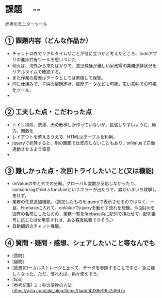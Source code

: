# 課題　 --
進捗のモニターツール


## ① 課題内容（どんな作品か）

- チャット以外でリアルタイムなことが役に立つかと考えたところ、todoアプリの進捗共有ツールを思いついた
- 例えば、海外から来たばかりで、意思疎通が難しい家政婦の業務進捗状況をリアルタイムで確認する。
- また作業の履歴はデータとしては累積して保管。
- 同じ仕組みで、子供の宿題進捗、履歴データなども可能。広い意味での可視化ツール。
- 

## ② 工夫した点・こだわった点

- トイレ掃除、洗濯、犬の散歩しか作っていないが、拡張しやすいように、極力、関数化
- レイアウトを整えるうえで、HTMLはテーブルを利用。
- jqueryで処理すると、別の画面では反応しないこともあり、onValueで自動連動させるよう留意
- 

## ③ 難しかった点・次回トライしたいこと(又は機能)

- onValueの中と外での分断。グローバル変数が反応しなかったり、console.logがnot a functionというエラーが出たりで、癖がいまいち理解しきれず。
- 業務の任意追加機能。（追加したものをjqueryで表示させるのではなく、一旦、Firebaseに入れて、onValueでjqueryを動かす流れを想像。今回はidを固有の名前にしたものの、業務一覧をfirebase内に配列で持たせて、配列番号に応じたidを用意すれば、ある程度拡張できそう。）
- 自動翻訳のチャット機能。

## ④ 質問・疑問・感想、シェアしたいこと等なんでも

- [質問]
- [疑問]
- [感想]ローカルストレージと比べて、データを参照することですら、急に難しくなった。ただ、慣れれば、色々使えそう。
- [tips]
- [参考記事]
ミリ秒の変換の方法
https://qiita.com/aki_blog/items/0adbf4038e19fc2d9d7a